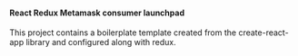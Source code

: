 #### React Redux Metamask consumer launchpad

This project contains a boilerplate template created from the create-react-app library and configured along with redux.